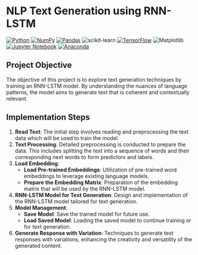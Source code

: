 # NLP Text Generation using RNN-LSTM
[![Python](https://img.shields.io/badge/python-3670A0?style=for-the-badge&logo=python&logoColor=ffdd54)](https://www.python.org)
[![NumPy](https://img.shields.io/badge/numpy-%23013243.svg?style=for-the-badge&logo=numpy&logoColor=white)](https://numpy.org)
[![Pandas](https://img.shields.io/badge/pandas-%23150458.svg?style=for-the-badge&logo=pandas&logoColor=white)](https://pandas.pydata.org) 
![scikit-learn](https://img.shields.io/badge/scikit--learn-%23F7931E.svg?style=for-the-badge&logo=scikit-learn&logoColor=white)
[![TensorFlow](https://img.shields.io/badge/TensorFlow-%23FF6F00.svg?style=for-the-badge&logo=TensorFlow&logoColor=white)](https://www.tensorflow.org)
![Matplotlib](https://img.shields.io/badge/Matplotlib-%23ffffff.svg?style=for-the-badge&logo=Matplotlib&logoColor=black)
[![Jupyter Notebook](https://img.shields.io/badge/jupyter-%23FA0F00.svg?style=for-the-badge&logo=jupyter&logoColor=white)](https://jupyter.org/)
[![Anaconda](https://img.shields.io/badge/Anaconda-%2344A833.svg?style=for-the-badge&logo=anaconda&logoColor=white)](https://www.anaconda.com)

## Project Objective
The objective of this project is to explore text generation techniques by training an RNN-LSTM model. By understanding the nuances of language patterns, the model aims to generate text that is coherent and contextually relevant.

## Implementation Steps
1. **Read Text**: The initial step involves reading and preprocessing the text data which will be used to train the model.
2. **Text Processing**: Detailed preprocessing is conducted to prepare the data. This includes splitting the text into a sequence of words and their corresponding next words to form predictors and labels.
3. **Load Embedding**:
   - **Load Pre-trained Embeddings**: Utilization of pre-trained word embeddings to leverage existing language models.
   - **Prepare the Embedding Matrix**: Preparation of the embedding matrix that will be used by the RNN-LSTM model.
4. **RNN-LSTM Model for Text Generation**: Design and implementation of the RNN-LSTM model tailored for text generation.
5. **Model Management**:
   - **Save Model**: Save the trained model for future use.
   - **Load Saved Model**: Loading the saved model to continue training or for text generation.
6. **Generate Response with Variation**: Techniques to generate text responses with variations, enhancing the creativity and versatility of the generated content.
